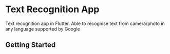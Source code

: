 # Text Recognition App

Text recognition app in Flutter. Able to recognise text from camera/photo in any language supported by Google

## Getting Started


